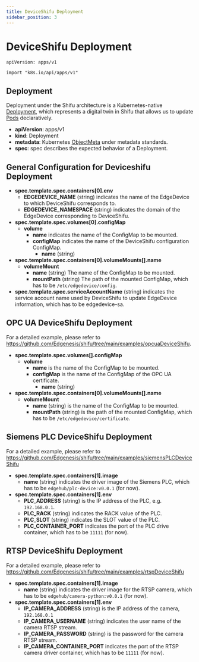 ```yaml
---
title: DeviceShifu Deployment
sidebar_position: 3
---
```


# DeviceShifu Deployment

`apiVersion: apps/v1`

`import "k8s.io/api/apps/v1"`

## Deployment

Deployment under the Shifu architecture is a Kubernetes-native [Deployment](https://kubernetes.io/docs/reference/kubernetes-api/workload-resources/deployment-v1/), which represents a digital twin in Shifu that allows us to update [Pods](https://kubernetes.io/docs/reference/kubernetes-api/workload-resources/pod-v1/) declaratively.

- **apiVersion**: apps/v1
- **kind**: Deployment
- **metadata**: Kubernetes [ObjectMeta](https://kubernetes.io/docs/reference/kubernetes-api/common-definitions/object-meta/#ObjectMeta) under metadata standards.
- **spec**: spec describes the expected behavior of a Deployment.

## General Configuration for Deviceshifu Deployment

- **spec.template.spec.containers[0].env**
  - **EDGEDEVICE_NAME** (string)
    indicates the name of the EdgeDevice to which DeviceShifu corresponds to.
  - **EDGEDEVICE_NAMESPACE** (string)
    indicates the domain of the EdgeDevice corresponding to DeviceShifu.
- **spec.template.spec.volumes[0].configMap**
  - **volume**
    - **name**
      indicates the name of the ConfigMap to be mounted.
    - **configMap**
      indicates the name of the DeviceShifu configuration ConfigMap.
      - **name** (string)
- **spec.template.spec.containers[0].volumeMounts[].name**
  - **volumeMount**
    - **name** (string)
      The name of the ConfigMap to be mounted.
    - **mountPath** (string)
      The path of the mounted ConfigMap, which has to be `/etc/edgedevice/config`.
- **spec.template.spec.serviceAccountName** (string)
  indicates the service account name used by DeviceShifu to update EdgeDevice information, which has to be edgedevice-sa.

## OPC UA DeviceShifu Deployment

For a detailed example, please refer to <https://github.com/Edgenesis/shifu/tree/main/examples/opcuaDeviceShifu>.

- **spec.template.spec.volumes[].configMap**
  - **volume**
    - **name**
      is the name of the ConfigMap to be mounted.
    - **configMap**
      is the name of the ConfigMap of the OPC UA certificate.
      - **name** (string)
- **spec.template.spec.containers[0].volumeMounts[].name**
  - **volumeMount**
    - **name** (string)
      is the name of the ConfigMap to be mounted.
    - **mountPath** (string)
      is the path of the mounted ConfigMap, which has to be `/etc/edgedevice/certificate`.

## Siemens PLC DeviceShifu Deployment

For a detailed example, please refer to <https://github.com/Edgenesis/shifu/tree/main/examples/siemensPLCDeviceShifu>

- **spec.template.spec.containers[1].image**
  - **name** (string)
    indicates the driver image of the Siemens PLC, which has to be `edgehub/plc-device:v0.0.1` (for now).
- **spec.template.spec.containers[1].env**
  - **PLC_ADDRESS** (string)
    is the IP address of the PLC, e.g. `192.168.0.1`.
  - **PLC_RACK** (string)
    indicates the RACK value of the PLC.
  - **PLC_SLOT** (string)
    indicates the SLOT value of the PLC.
  - **PLC_CONTAINER_PORT**
    indicates the port of the PLC drive container, which has to be `11111` (for now).

## RTSP DeviceShifu Deployment

For a detailed example, please refer to https://github.com/Edgenesis/shifu/tree/main/examples/rtspDeviceShifu

- **spec.template.spec.containers[1].image**
  - **name** (string)
    indicates the driver image for the RTSP camera, which has to be `edgehub/camera-python:v0.0.1` (for now).
- **spec.template.spec.containers[1].env**
  - **IP_CAMERA_ADDRESS** (string)
    is the IP address of the camera, `192.168.0.1`
  - **IP_CAMERA_USERNAME** (string)
    indicates the user name of the camera RTSP stream.
  - **IP_CAMERA_PASSWORD** (string)
    is the password for the camera RTSP stream.
  - **IP_CAMERA_CONTAINER_PORT**
    indicates the port of the RTSP camera driver container, which has to be `11111` (for now).
